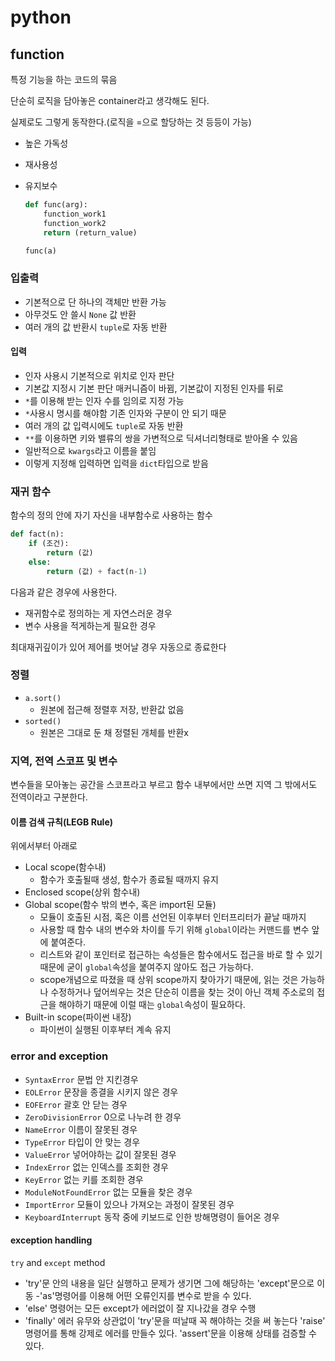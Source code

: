 # python

## function 

특정 기능을 하는 코드의 묶음

단순히 로직을 담아놓은 container라고 생각해도 된다.

실제로도 그렇게 동작한다.(로직을 =으로 할당하는 것 등등이 가능)

- 높은 가독성

- 재사용성

- 유지보수

  ```python
  def func(arg):
      function_work1
      function_work2
      return (return_value)
  
  func(a)
  ```
### 입출력
- 기본적으로 단 하나의 객체만 반환 가능
- 아무것도 안 쓸시 `None` 값 반환
- 여러 개의 값 반환시 `tuple`로 자동 반환

#### 입력
- 인자 사용시 기본적으로 위치로 인자 판단
- 기본값 지정시 기본 판단 매커니즘이 바뀜, 기본값이 지정된 인자를 뒤로
- `*`를 이용해 받는 인자 수를 임의로 지정 가능
- `*`사용시 명시를 해야함 기존 인자와 구분이 안 되기 때문
- 여러 개의 값 입력시에도 `tuple`로 자동 반환
- `**`를 이용하면 키와 밸류의 쌍을 가변적으로 딕셔너리형태로 받아올 수 있음
- 일반적으로 `kwargs`라고 이름을 붙임
- 이렇게 지정해 입력하면 입력을 `dict`타입으로 받음

### 재귀 함수
함수의 정의 안에 자기 자신을 내부함수로 사용하는 함수
```python
def fact(n):
    if (조건):
        return (값)
    else:
        return (값) + fact(n-1)
```
다음과 같은 경우에 사용한다.

- 재귀함수로 정의하는 게 자연스러운 경우
- 변수 사용을 적게하는게 필요한 경우

최대재귀깊이가 있어 제어를 벗어날 경우 자동으로 종료한다

### 정렬 

- `a.sort()`
  - 원본에 접근해 정렬후 저장, 반환값 없음
- `sorted()`
  - 원본은 그대로 둔 채 정렬된 개체를 반환x

### 지역, 전역 스코프 및 변수

변수들을 모아놓는 공간을 스코프라고 부르고 함수 내부에서만 쓰면 지역 그 밖에서도 전역이라고 구분한다.

#### 이름 검색 규칙(LEGB Rule)
위에서부터 아래로
- Local scope(함수내)
  - 함수가 호출될때 생성, 함수가 종료될 때까지 유지
- Enclosed scope(상위 함수내)
- Global scope(함수 밖의 변수, 혹은 import된 모듈)
  - 모듈이 호출된 시점, 혹은 이름 선언된 이후부터 인터프리터가 끝날 때까지
  - 사용할 때 함수 내의 변수와 차이를 두기 위해 `global`이라는 커맨드를 변수 앞에 붙여준다. 
  - 리스트와 같이 포인터로 접근하는 속성들은 함수에서도 접근을 바로 할 수 있기 때문에 굳이 `global`속성을 붙여주지 않아도 접근 가능하다.
  - scope개념으로 따졌을 때 상위 scope까지 찾아가기 때문에, 읽는 것은 가능하나 수정하거나 덮어씌우는 것은 단순히 이름을 찾는 것이 아닌 객체 주소로의 접근을 해야하기 때문에 이럴 때는 `global`속성이 필요하다.
- Built-in scope(파이썬 내장)
  - 파이썬이 실행된 이후부터 계속 유지

### error and exception
- `SyntaxError` 문법 안 지킨경우
- `EOLError` 문장을 종결을 시키지 않은 경우
- `EOFError` 괄호 안 닫는 경우
- `ZeroDivisionError` 0으로 나누려 한 경우
- `NameError` 이름이 잘못된 경우
- `TypeError` 타입이 안 맞는 경우
- `ValueError` 넣어야하는 값이 잘못된 경우
- `IndexError` 없는 인덱스를 조회한 경우
- `KeyError` 없는 키를 조회한 경우
- `ModuleNotFoundError` 없는 모듈을 찾은 경우
- `ImportError` 모듈이 있으나 가져오는 과정이 잘못된 경우
- `KeyboardInterrupt` 동작 중에 키보드로 인한 방해명령이 들어온 경우

#### exception handling
`try` and `except` method
- 'try'문 안의 내용을 일단 실행하고 문제가 생기면 그에 해당하는 'except'문으로 이동
-'as'명령어를 이용해 어떤 오류인지를 변수로 받을 수 있다.
- 'else' 명령어는 모든 except가 에러없이 잘 지나갔을 경우 수행
- 'finally' 에러 유무와 상관없이 'try'문을 떠날때 꼭 해야하는 것을 써 놓는다
'raise' 명령어를 통해 강제로 에러를 만들수 있다.
'assert'문을 이용해 상태를 검증할 수 있다.

